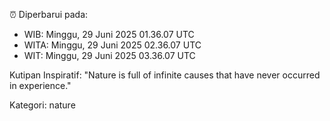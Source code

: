 ⏰ Diperbarui pada:
- WIB: Minggu, 29 Juni 2025 01.36.07 UTC
- WITA: Minggu, 29 Juni 2025 02.36.07 UTC
- WIT: Minggu, 29 Juni 2025 03.36.07 UTC

Kutipan Inspiratif:
"Nature is full of infinite causes that have never occurred in experience."


Kategori: nature


